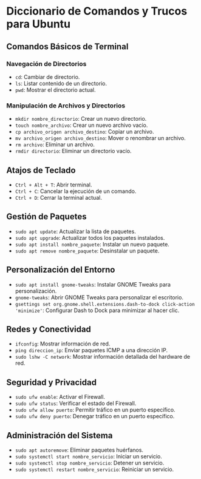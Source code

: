 # Diccionario de Comandos y Trucos para Ubuntu

## Comandos Básicos de Terminal

### Navegación de Directorios
- `cd`: Cambiar de directorio.
- `ls`: Listar contenido de un directorio.
- `pwd`: Mostrar el directorio actual.

### Manipulación de Archivos y Directorios
- `mkdir nombre_directorio`: Crear un nuevo directorio.
- `touch nombre_archivo`: Crear un nuevo archivo vacío.
- `cp archivo_origen archivo_destino`: Copiar un archivo.
- `mv archivo_origen archivo_destino`: Mover o renombrar un archivo.
- `rm archivo`: Eliminar un archivo.
- `rmdir directorio`: Eliminar un directorio vacío.

## Atajos de Teclado
- `Ctrl + Alt + T`: Abrir terminal.
- `Ctrl + C`: Cancelar la ejecución de un comando.
- `Ctrl + D`: Cerrar la terminal actual.

## Gestión de Paquetes
- `sudo apt update`: Actualizar la lista de paquetes.
- `sudo apt upgrade`: Actualizar todos los paquetes instalados.
- `sudo apt install nombre_paquete`: Instalar un nuevo paquete.
- `sudo apt remove nombre_paquete`: Desinstalar un paquete.

## Personalización del Entorno
- `sudo apt install gnome-tweaks`: Instalar GNOME Tweaks para personalización.
- `gnome-tweaks`: Abrir GNOME Tweaks para personalizar el escritorio.
- `gsettings set org.gnome.shell.extensions.dash-to-dock click-action 'minimize'`: Configurar Dash to Dock para minimizar al hacer clic.

## Redes y Conectividad
- `ifconfig`: Mostrar información de red.
- `ping direccion_ip`: Enviar paquetes ICMP a una dirección IP.
- `sudo lshw -C network`: Mostrar información detallada del hardware de red.

## Seguridad y Privacidad
- `sudo ufw enable`: Activar el Firewall.
- `sudo ufw status`: Verificar el estado del Firewall.
- `sudo ufw allow puerto`: Permitir tráfico en un puerto específico.
- `sudo ufw deny puerto`: Denegar tráfico en un puerto específico.

## Administración del Sistema
- `sudo apt autoremove`: Eliminar paquetes huérfanos.
- `sudo systemctl start nombre_servicio`: Iniciar un servicio.
- `sudo systemctl stop nombre_servicio`: Detener un servicio.
- `sudo systemctl restart nombre_servicio`: Reiniciar un servicio.